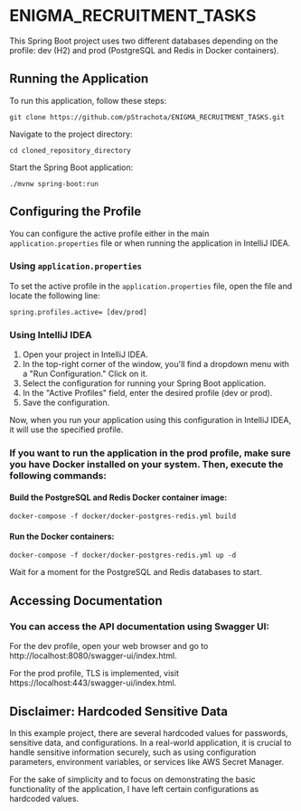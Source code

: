 # ENIGMA_RECRUITMENT_TASKS

This Spring Boot project uses two different databases depending on the profile: dev (H2) and prod (PostgreSQL and Redis in Docker containers).

## Running the Application
To run this application, follow these steps:
```
git clone https://github.com/pStrachota/ENIGMA_RECRUITMENT_TASKS.git
```
Navigate to the project directory:
```
cd cloned_repository_directory
```
Start the Spring Boot application:
```
./mvnw spring-boot:run
```

## Configuring the Profile

You can configure the active profile either in the main `application.properties` file or when running the application in IntelliJ IDEA.

### Using `application.properties`

To set the active profile in the `application.properties` file, open the file and locate the following line:

```
spring.profiles.active= [dev/prod]
```

### Using IntelliJ IDEA
1. Open your project in IntelliJ IDEA.
2. In the top-right corner of the window, you'll find a dropdown menu with a "Run Configuration." Click on it.
3. Select the configuration for running your Spring Boot application.
4. In the "Active Profiles" field, enter the desired profile (dev or prod).
5. Save the configuration.

Now, when you run your application using this configuration in IntelliJ IDEA, it will use the specified profile.

### If you want to run the application in the prod profile, make sure you have Docker installed on your system. Then, execute the following commands:

#### Build the PostgreSQL and Redis Docker container image:

```
docker-compose -f docker/docker-postgres-redis.yml build
```

#### Run the Docker containers:

```
docker-compose -f docker/docker-postgres-redis.yml up -d
```
Wait for a moment for the PostgreSQL and Redis databases to start.

## Accessing Documentation
### You can access the API documentation using Swagger UI:

For the dev profile, open your web browser and go to http://localhost:8080/swagger-ui/index.html.

For the prod profile, TLS is implemented, visit https://localhost:443/swagger-ui/index.html.

## Disclaimer: Hardcoded Sensitive Data

In this example project, there are several hardcoded values for passwords, sensitive data, and configurations. In a real-world application, it is crucial to handle sensitive information securely, such as using configuration parameters, environment variables, or services like AWS Secret Manager.

For the sake of simplicity and to focus on demonstrating the basic functionality of the application, I have left certain configurations as hardcoded values. 


